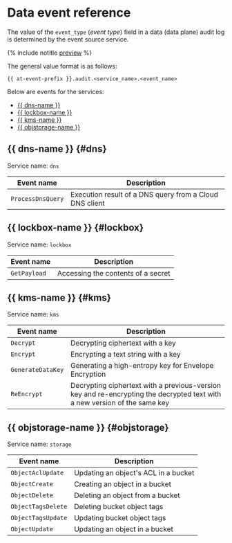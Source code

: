 # Data event reference

The value of the `event_type` (_event type_) field in a data (data plane) audit log is determined by the event source service.

{% include notitle [preview](../../_includes/note-preview-by-request.md) %}

The general value format is as follows:

```text
{{ at-event-prefix }}.audit.<service_name>.<event_name>
```

Below are events for the services:

* [{{ dns-name }}](#dns)
* [{{ lockbox-name }}](#lockbox)
* [{{ kms-name }}](#kms)
* [{{ objstorage-name }}](#objstorage)

## {{ dns-name }} {#dns}

Service name: `dns`

| Event name | Description |
--- | ---
| `ProcessDnsQuery` | Execution result of a DNS query from a Cloud DNS client |

## {{ lockbox-name }} {#lockbox}

Service name: `lockbox`

| Event name | Description |
--- | ---
| `GetPayload` | Accessing the contents of a secret |

## {{ kms-name }} {#kms}

Service name: `kms`

| Event name | Description |
--- | ---
| `Decrypt` | Decrypting ciphertext with a key |
| `Encrypt` | Encrypting a text string with a key |
| `GenerateDataKey` | Generating a high-entropy key for Envelope Encryption |
| `ReEncrypt` | Decrypting ciphertext with a previous-version key and re-encrypting the decrypted text with a new version of the same key |

## {{ objstorage-name }} {#objstorage}

Service name: `storage`

| Event name | Description |
--- | ---
| `ObjectAclUpdate` | Updating an object's ACL in a bucket |
| `ObjectCreate` | Creating an object in a bucket |
| `ObjectDelete` | Deleting an object from a bucket |
| `ObjectTagsDelete` | Deleting bucket object tags |
| `ObjectTagsUpdate` | Updating bucket object tags |
| `ObjectUpdate` | Updating an object in a bucket |
